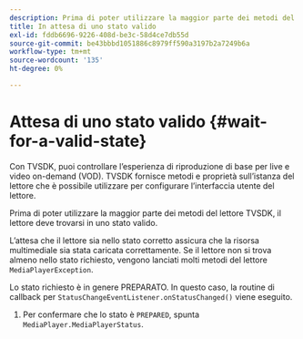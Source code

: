 ```yaml
---
description: Prima di poter utilizzare la maggior parte dei metodi del lettore TVSDK, il lettore deve trovarsi in uno stato valido.
title: In attesa di uno stato valido
exl-id: fddb6696-9226-408d-be3c-58d4ce7db55d
source-git-commit: be43bbbd1051886c8979ff590a3197b2a7249b6a
workflow-type: tm+mt
source-wordcount: '135'
ht-degree: 0%

---
```


# Attesa di uno stato valido {#wait-for-a-valid-state}

Con TVSDK, puoi controllare l’esperienza di riproduzione di base per live e video on-demand (VOD). TVSDK fornisce metodi e proprietà sull’istanza del lettore che è possibile utilizzare per configurare l’interfaccia utente del lettore.

Prima di poter utilizzare la maggior parte dei metodi del lettore TVSDK, il lettore deve trovarsi in uno stato valido.

L’attesa che il lettore sia nello stato corretto assicura che la risorsa multimediale sia stata caricata correttamente. Se il lettore non si trova almeno nello stato richiesto, vengono lanciati molti metodi del lettore `MediaPlayerException`.

Lo stato richiesto è in genere PREPARATO. In questo caso, la routine di callback per `StatusChangeEventListener.onStatusChanged()` viene eseguito.

1. Per confermare che lo stato è `PREPARED`, spunta `MediaPlayer.MediaPlayerStatus`.
